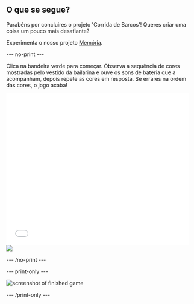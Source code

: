 ## O que se segue?

Parabéns por concluires o projeto 'Corrida de Barcos'! Queres criar uma coisa um pouco mais desafiante?

Experimenta o nosso projeto [Memória](https://projects.raspberrypi.org/en/projects/memory?utm_source=pathway&utm_medium=whatnext&utm_campaign=projects).

\--- no-print \---

Clica na bandeira verde para começar. Observa a sequência de cores mostradas pelo vestido da bailarina e ouve os sons de bateria que a acompanham, depois repete as cores em resposta. Se errares na ordem das cores, o jogo acaba!

<div class="scratch-preview">
  <iframe allowtransparency="true" width="485" height="402" src="//scratch.mit.edu/projects/embed/284452634/?autostart=false" frameborder="0" allowfullscreen scrolling="no" mark="crwd-mark"></iframe> <img src="images/memory-screenshot.png" />
</div>

\--- /no-print \---

\--- print-only \---

![screenshot of finished game](images/memory-screenshot.png)

\--- /print-only \---